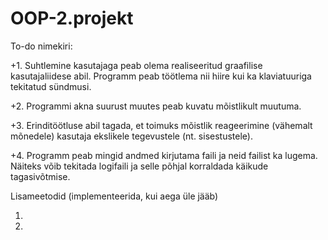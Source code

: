 # OOP-2.projekt

To-do nimekiri:

+1. Suhtlemine kasutajaga peab olema realiseeritud graafilise kasutajaliidese abil. Programm peab töötlema nii hiire kui ka klaviatuuriga      tekitatud sündmusi.
   
+2. Programmi akna suurust muutes peab kuvatu mõistlikult muutuma.

+3. Erinditöötluse abil tagada, et toimuks mõistlik reageerimine (vähemalt mõnedele) kasutaja ekslikele tegevustele (nt. sisestustele).
   
+4. Programm peab mingid andmed kirjutama faili ja neid failist ka lugema. Näiteks võib tekitada logifaili ja selle põhjal korraldada          käikude tagasivõtmise.

Lisameetodid (implementeerida, kui aega üle jääb)

1. 
   
2. 
